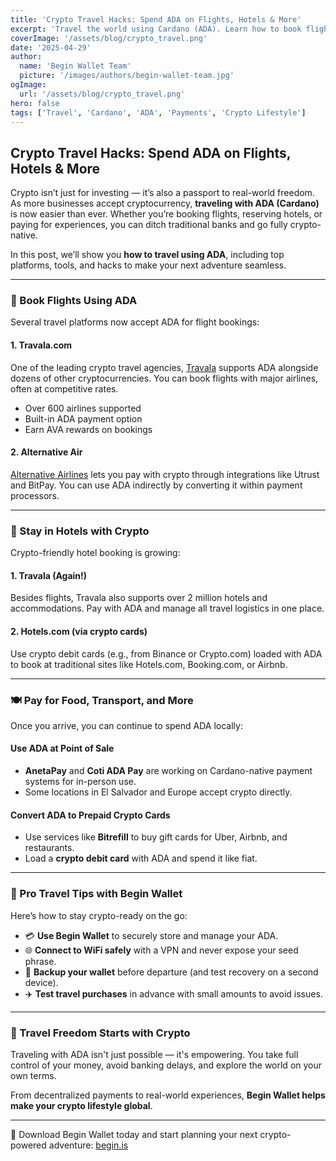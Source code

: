 ```yaml
---
title: 'Crypto Travel Hacks: Spend ADA on Flights, Hotels & More'
excerpt: 'Travel the world using Cardano (ADA). Learn how to book flights, hotels, and more using crypto — including tips, platforms, and tools for seamless travel with Begin Wallet.'
coverImage: '/assets/blog/crypto_travel.png'
date: '2025-04-29'
author:
  name: 'Begin Wallet Team'
  picture: '/images/authors/begin-wallet-team.jpg'
ogImage:
  url: '/assets/blog/crypto_travel.png'
hero: false
tags: ['Travel', 'Cardano', 'ADA', 'Payments', 'Crypto Lifestyle']
---
```


## Crypto Travel Hacks: Spend ADA on Flights, Hotels & More

Crypto isn’t just for investing — it’s also a passport to real-world freedom. As more businesses accept cryptocurrency, **traveling with ADA (Cardano)** is now easier than ever. Whether you’re booking flights, reserving hotels, or paying for experiences, you can ditch traditional banks and go fully crypto-native.

In this post, we’ll show you **how to travel using ADA**, including top platforms, tools, and hacks to make your next adventure seamless.

---

### 🛫 Book Flights Using ADA

Several travel platforms now accept ADA for flight bookings:

#### 1. **Travala.com**
One of the leading crypto travel agencies, [Travala](https://travala.com) supports ADA alongside dozens of other cryptocurrencies. You can book flights with major airlines, often at competitive rates.

- Over 600 airlines supported
- Built-in ADA payment option
- Earn AVA rewards on bookings

#### 2. **Alternative Air**
[Alternative Airlines](https://www.alternativeairlines.com) lets you pay with crypto through integrations like Utrust and BitPay. You can use ADA indirectly by converting it within payment processors.

---

### 🏨 Stay in Hotels with Crypto

Crypto-friendly hotel booking is growing:

#### 1. **Travala (Again!)**
Besides flights, Travala also supports over 2 million hotels and accommodations. Pay with ADA and manage all travel logistics in one place.

#### 2. **Hotels.com (via crypto cards)**
Use crypto debit cards (e.g., from Binance or Crypto.com) loaded with ADA to book at traditional sites like Hotels.com, Booking.com, or Airbnb.

---

### 🍽️ Pay for Food, Transport, and More

Once you arrive, you can continue to spend ADA locally:

#### Use ADA at Point of Sale
- **AnetaPay** and **Coti ADA Pay** are working on Cardano-native payment systems for in-person use.
- Some locations in El Salvador and Europe accept crypto directly.

#### Convert ADA to Prepaid Crypto Cards
- Use services like **Bitrefill** to buy gift cards for Uber, Airbnb, and restaurants.
- Load a **crypto debit card** with ADA and spend it like fiat.

---

### 🔧 Pro Travel Tips with Begin Wallet

Here’s how to stay crypto-ready on the go:

- 💳 **Use Begin Wallet** to securely store and manage your ADA.
- 🌐 **Connect to WiFi safely** with a VPN and never expose your seed phrase.
- 📲 **Backup your wallet** before departure (and test recovery on a second device).
- ✈️ **Test travel purchases** in advance with small amounts to avoid issues.

---

### 🧳 Travel Freedom Starts with Crypto

Traveling with ADA isn't just possible — it's empowering. You take full control of your money, avoid banking delays, and explore the world on your own terms.

From decentralized payments to real-world experiences, **Begin Wallet helps make your crypto lifestyle global**.

---

🚀 Download Begin Wallet today and start planning your next crypto-powered adventure: [begin.is](https://begin.is)
